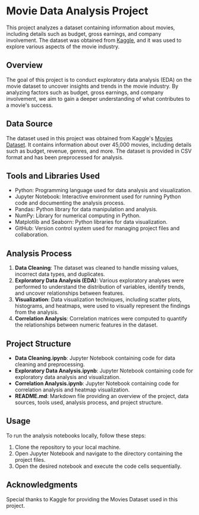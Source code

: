# Movie Data Analysis Project

This project analyzes a dataset containing information about movies, including details such as budget, gross earnings, and company involvement. The dataset was obtained from [Kaggle]([https://www.kaggle.com](https://www.kaggle.com/datasets/danielgrijalvas/movies)), and it was used to explore various aspects of the movie industry.

## Overview

The goal of this project is to conduct exploratory data analysis (EDA) on the movie dataset to uncover insights and trends in the movie industry. By analyzing factors such as budget, gross earnings, and company involvement, we aim to gain a deeper understanding of what contributes to a movie's success.

## Data Source

The dataset used in this project was obtained from Kaggle's [Movies Dataset](https://www.kaggle.com/datasets/danielgrijalvas/movies). It contains information about over 45,000 movies, including details such as budget, revenue, genres, and more. The dataset is provided in CSV format and has been preprocessed for analysis.

## Tools and Libraries Used

- Python: Programming language used for data analysis and visualization.
- Jupyter Notebook: Interactive environment used for running Python code and documenting the analysis process.
- Pandas: Python library for data manipulation and analysis.
- NumPy: Library for numerical computing in Python.
- Matplotlib and Seaborn: Python libraries for data visualization.
- GitHub: Version control system used for managing project files and collaboration.

## Analysis Process

1. **Data Cleaning**: The dataset was cleaned to handle missing values, incorrect data types, and duplicates.
2. **Exploratory Data Analysis (EDA)**: Various exploratory analyses were performed to understand the distribution of variables, identify trends, and uncover relationships between features.
3. **Visualization**: Data visualization techniques, including scatter plots, histograms, and heatmaps, were used to visually represent the findings from the analysis.
4. **Correlation Analysis**: Correlation matrices were computed to quantify the relationships between numeric features in the dataset.

## Project Structure

- **Data Cleaning.ipynb**: Jupyter Notebook containing code for data cleaning and preprocessing.
- **Exploratory Data Analysis.ipynb**: Jupyter Notebook containing code for exploratory data analysis and visualization.
- **Correlation Analysis.ipynb**: Jupyter Notebook containing code for correlation analysis and heatmap visualization.
- **README.md**: Markdown file providing an overview of the project, data sources, tools used, analysis process, and project structure.

## Usage

To run the analysis notebooks locally, follow these steps:

1. Clone the repository to your local machine.
2. Open Jupyter Notebook and navigate to the directory containing the project files.
3. Open the desired notebook and execute the code cells sequentially.

## Acknowledgments

Special thanks to Kaggle for providing the Movies Dataset used in this project.

